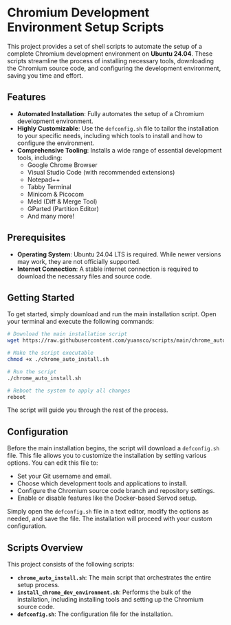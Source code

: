 

# Chromium Development Environment Setup Scripts

This project provides a set of shell scripts to automate the setup of a complete Chromium development environment on **Ubuntu 24.04**. These scripts streamline the process of installing necessary tools, downloading the Chromium source code, and configuring the development environment, saving you time and effort.

## Features

- **Automated Installation**: Fully automates the setup of a Chromium development environment.
- **Highly Customizable**: Use the `defconfig.sh` file to tailor the installation to your specific needs, including which tools to install and how to configure the environment.
- **Comprehensive Tooling**: Installs a wide range of essential development tools, including:
  - Google Chrome Browser
  - Visual Studio Code (with recommended extensions)
  - Notepad++
  - Tabby Terminal
  - Minicom & Picocom
  - Meld (Diff & Merge Tool)
  - GParted (Partition Editor)
  - And many more!


## Prerequisites

- **Operating System**: Ubuntu 24.04 LTS is required. While newer versions may work, they are not officially supported.
- **Internet Connection**: A stable internet connection is required to download the necessary files and source code.

## Getting Started

To get started, simply download and run the main installation script. Open your terminal and execute the following commands:

```bash
# Download the main installation script
wget https://raw.githubusercontent.com/yuansco/scripts/main/chrome_auto_install.sh

# Make the script executable
chmod +x ./chrome_auto_install.sh

# Run the script
./chrome_auto_install.sh

# Reboot the system to apply all changes
reboot
```

The script will guide you through the rest of the process.

## Configuration

Before the main installation begins, the script will download a `defconfig.sh` file. This file allows you to customize the installation by setting various options. You can edit this file to:

- Set your Git username and email.
- Choose which development tools and applications to install.
- Configure the Chromium source code branch and repository settings.
- Enable or disable features like the Docker-based Servod setup.

Simply open the `defconfig.sh` file in a text editor, modify the options as needed, and save the file. The installation will proceed with your custom configuration.

## Scripts Overview

This project consists of the following scripts:

- **`chrome_auto_install.sh`**: The main script that orchestrates the entire setup process.
- **`install_chrome_dev_environment.sh`**: Performs the bulk of the installation, including installing tools and setting up the Chromium source code.
- **`defconfig.sh`**: The configuration file for the installation.


